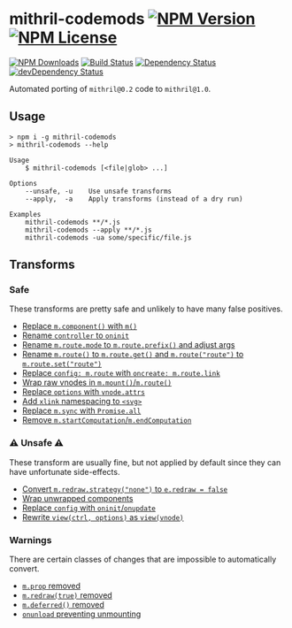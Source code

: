 mithril-codemods [![NPM Version](https://img.shields.io/npm/v/mithril-codemods.svg)](https://www.npmjs.com/package/mithril-codemods) [![NPM License](https://img.shields.io/npm/l/mithril-codemods.svg)](https://www.npmjs.com/package/mithril-codemods)
================
[![NPM Downloads](https://img.shields.io/npm/dm/mithril-codemods.svg)](https://www.npmjs.com/package/mithril-codemods)
[![Build Status](https://img.shields.io/travis/tivac/mithril-codemods.svg)](https://travis-ci.org/tivac/mithril-codemods)
[![Dependency Status](https://img.shields.io/david/tivac/mithril-codemods.svg)](https://david-dm.org/tivac/mithril-codemods)
[![devDependency Status](https://img.shields.io/david/dev/tivac/mithril-codemods.svg)](https://david-dm.org/tivac/mithril-codemods#info=devDependencies)

Automated porting of `mithril@0.2` code to `mithril@1.0`.

## Usage

```
> npm i -g mithril-codemods
> mithril-codemods --help

Usage
    $ mithril-codemods [<file|glob> ...]

Options
    --unsafe, -u    Use unsafe transforms
    --apply,  -a    Apply transforms (instead of a dry run)

Examples
    mithril-codemods **/*.js
    mithril-codemods --apply **/*.js
    mithril-codemods -ua some/specific/file.js
```

## Transforms

### Safe

These transforms are pretty safe and unlikely to have many false positives.

- [Replace `m.component()` with `m()`](https://github.com/lhorie/mithril.js/blob/rewrite/docs/change-log.md#mcomponent-removed)
- [Rename `controller`️ to `oninit`](https://github.com/lhorie/mithril.js/blob/rewrite/docs/change-log.md#component-controller-function)
- [Rename `m.route.mode` to `m.route.prefix()` and adjust args](https://github.com/lhorie/mithril.js/blob/rewrite/docs/change-log.md#mroutemode)
- [Rename `m.route()` to `m.route.get()` and `m.route("route")` to `m.route.set("route")`](https://github.com/lhorie/mithril.js/blob/rewrite/docs/change-log.md#readingwriting-the-current-route)
- [Replace `config: m.route` ️w️i️t️h️ `oncreate: m.route.link`](https://github.com/lhorie/mithril.js/blob/rewrite/docs/change-log.md#mroute-and-anchor-tags)
- [Wrap raw vnodes in `m.mount()`/`m.route()`](https://github.com/lhorie/mithril.js/blob/rewrite/docs/change-log.md#passing-vnodes-to-mmount-and-mroute)
- [Replace `options` with `vnode.attrs`](https://github.com/lhorie/mithril.js/blob/rewrite/docs/change-log.md#component-arguments)
- [Add `xlink` namespacing to `<svg>`](https://github.com/lhorie/mithril.js/blob/rewrite/docs/change-log.md#xlink-namespace-required)
- [Replace `m.sync` with `Promise.all`](https://github.com/lhorie/mithril.js/blob/rewrite/docs/change-log.md#msync-removed)
- [Remove `m.startComputation`/`m.endComputation`](https://github.com/lhorie/mithril.js/blob/rewrite/docs/change-log.md#no-more-redraw-locks)

### ⚠️️️ Unsafe ⚠️

These transform are usually fine, but not applied by default since they can have unfortunate side-effects.

- [Convert `m.redraw.strategy("none")` to `e.redraw = false`](https://github.com/lhorie/mithril.js/blob/rewrite/docs/change-log.md#cancelling-redraw-from-event-handlers)
- [Wrap unwrapped components](https://github.com/lhorie/mithril.js/blob/rewrite/docs/change-log.md#passing-components-to-m)
- [Replace `config` with `oninit`/`onupdate`](https://github.com/lhorie/mithril.js/blob/rewrite/docs/change-log.md#config-function)
- [Rewrite `view(ctrl, options)` as `view(vnode)`](https://github.com/lhorie/mithril.js/blob/rewrite/docs/change-log.md#view-parameters)

### Warnings

There are certain classes of changes that are impossible to automatically convert.

- [`m.prop` removed](https://github.com/lhorie/mithril.js/blob/rewrite/docs/change-log.md#mprop-removed)
- [`m.redraw(true)` removed](https://github.com/lhorie/mithril.js/blob/rewrite/docs/change-log.md#synchronous-redraw-removed)
- [`m.deferred()` removed](https://github.com/lhorie/mithril.js/blob/rewrite/docs/change-log.md#mdeferred-removed)
- [`onunload` preventing unmounting](https://github.com/lhorie/mithril.js/blob/rewrite/docs/change-log.md#preventing-unmounting)
